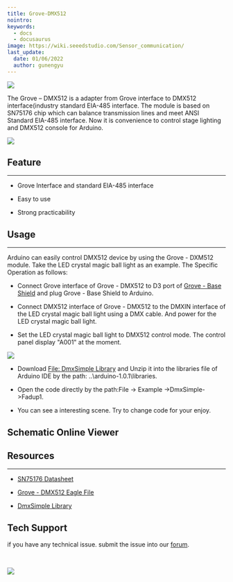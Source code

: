 ```yaml
---
title: Grove-DMX512
nointro:
keywords:
  - docs
  - docusaurus
image: https://wiki.seeedstudio.com/Sensor_communication/
last_update:
  date: 01/06/2022
  author: gunengyu
---
```


![](https://files.seeedstudio.com/wiki/Grove-DMX512/img/DMX512_01.jpg)

The Grove – DMX512 is a adapter from Grove interface to DMX512 interface(industry standard EIA-485 interface. The module is based on SN75176 chip which can balance transmission lines and meet ANSI Standard EIA-485 interface. Now it is convenience to control stage lighting and DMX512 console for Arduino.

[![](https://files.seeedstudio.com/wiki/Seeed-WiKi/docs/images/300px-Get_One_Now_Banner-ragular.png)](https://www.seeedstudio.com/Grove-DMX512-p-1447.html)

##  Feature
---
*   Grove Interface and standard EIA-485 interface

*   Easy to use

*   Strong practicability

##  Usage
---
Arduino can easily control DMX512 device by using the Grove - DXM512 module. Take the LED crystal magic ball light as an example. The Specific Operation as follows:

*   Connect Grove interface of Grove - DMX512 to D3 port of [Grove - Base Shield](/Base_Shield_V2 "Grove - Base Shield") and plug Grove - Base Shield to Arduino.

*   Connect DMX512 interface of Grove - DMX512 to the DMXIN interface of the LED crystal magic ball light using a DMX cable. And power for the LED crystal magic ball light.

*   Set the LED crystal magic ball light to DMX512 control mode. The control panel display "A001" at the moment.

![](https://files.seeedstudio.com/wiki/Grove-DMX512/img/DMX512_Usage.jpg)

*   Download [File: DmxSimple Library](https://files.seeedstudio.com/wiki/Grove-DMX512/res/DmxSimple.zip) and  Unzip it into the libraries file of Arduino IDE by the path: ..\arduino-1.0.1\libraries.

*   Open the code directly by the path:File -&gt; Example -&gt;DmxSimple-&gt;Fadup1.

*   You can see a interesting scene. Try to change code for your enjoy.


## Schematic Online Viewer

<div className="altium-ecad-viewer" data-project-src="https://files.seeedstudio.com/wiki/Grove-DMX512/res/Grove-DMX512_Eagle_File.zip" style={{borderRadius: '0px 0px 4px 4px', height: 500, borderStyle: 'solid', borderWidth: 1, borderColor: 'rgb(241, 241, 241)', overflow: 'hidden', maxWidth: 1280, maxHeight: 700, boxSizing: 'border-box'}}>
</div>



##  Resources
---
- [SN75176 Datasheet](https://files.seeedstudio.com/wiki/Grove-DMX512/res/Sn75176a.pdf)

- [Grove - DMX512 Eagle File](https://files.seeedstudio.com/wiki/Grove-DMX512/res/Grove-DMX512_Eagle_File.zip)

- [DmxSimple Library](https://files.seeedstudio.com/wiki/Grove-DMX512/res/DmxSimple.zip)

## Tech Support
 if you have any technical issue.  submit the issue into our [forum](http://forum.seeedstudio.com/). 


<div>
  <br /><p style={{textAlign: 'center'}}><a href="https://www.seeedstudio.com/act-4.html?utm_source=wiki&utm_medium=wikibanner&utm_campaign=newproducts" target="_blank"><img src="https://files.seeedstudio.com/wiki/Wiki_Banner/new_product.jpg" /></a></p>
</div>
